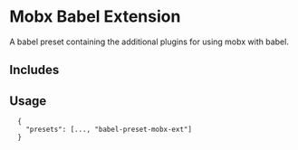 # Mobx Babel Extension
A babel preset containing the additional plugins for using mobx with babel.

## Includes


## Usage
```
  {
    "presets": [..., "babel-preset-mobx-ext"]
  }
```
